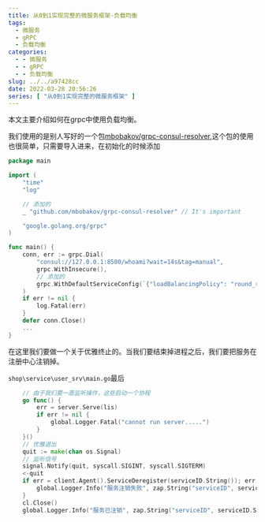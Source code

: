 ```yaml
---
title: 从0到1实现完整的微服务框架-负载均衡
tags:
  - 微服务
  - gRPC
  - 负载均衡
categories:
  - - 微服务
  - - gRPC
  - - 负载均衡
slug: ../../a97428cc
date: 2022-03-28 20:56:26
series: [ "从0到1实现完整的微服务框架" ] 
---
```


本文主要介绍如何在grpc中使用负载均衡。

<!--more-->

我们使用的是别人写好的一个包[mbobakov/grpc-consul-resolver](https://github.com/mbobakov/grpc-consul-resolver),这个包的使用也很简单，只需要导入进来，在初始化的时候添加

```go
package main

import (
	"time"
	"log"

    // 添加的
	_ "github.com/mbobakov/grpc-consul-resolver" // It's important

	"google.golang.org/grpc"
)

func main() {
    conn, err := grpc.Dial(
        "consul://127.0.0.1:8500/whoami?wait=14s&tag=manual",
        grpc.WithInsecure(),
        // 添加的
        grpc.WithDefaultServiceConfig(`{"loadBalancingPolicy": "round_robin"}`),
    )
    if err != nil {
        log.Fatal(err)
    }
    defer conn.Close()
    ...
}
```

在这里我们要做一个关于优雅终止的。当我们要结束掉进程之后，我们要把服务在注册中心注销掉。

`shop\service\user_srv\main.go`最后

```go
	// 由于我们要一直监听操作，这些启动一个协程
	go func() {
		err = server.Serve(lis)
		if err != nil {
			global.Logger.Fatal("cannot run server.....")
		}
	}()
	// 优雅退出
	quit := make(chan os.Signal)
	// 监听信号
	signal.Notify(quit, syscall.SIGINT, syscall.SIGTERM)
	<-quit
	if err = client.Agent().ServiceDeregister(serviceID.String()); err != nil {
		global.Logger.Info("服务注销失败", zap.String("serviceID", serviceID.String()))
	}
	cl.Close()
	global.Logger.Info("服务已注销", zap.String("serviceID", serviceID.String()))
```

